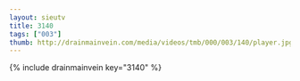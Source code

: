 ```yaml
--- 
layout: sieutv
title: 3140
tags: ["003"]
thumb: http://drainmainvein.com/media/videos/tmb/000/003/140/player.jpg
---
```

{% include drainmainvein key="3140" %} 

